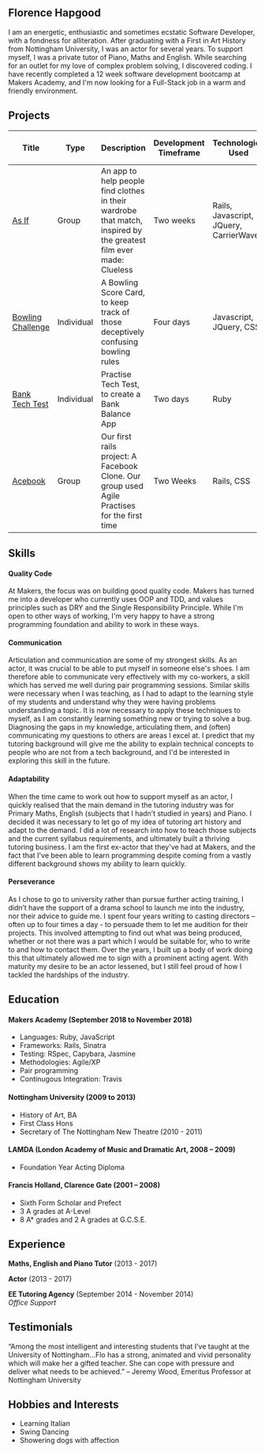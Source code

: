 ## Florence Hapgood

I am an energetic, enthusiastic and sometimes ecstatic Software Developer, with a fondness for alliteration. After graduating with a First in Art History from Nottingham University, I was an actor for several years. To support myself, I was a private tutor of Piano, Maths and English. While searching for an outlet for my love of complex problem solving, I discovered coding. I have recently completed a 12 week software development bootcamp at Makers Academy, and I'm now looking for a Full-Stack job in a warm and friendly environment. 

## Projects

|  Title | Type| Description | Development Timeframe | Technologies Used | Test Suites/CIs/CDs Employed |
| -------| ----| -------- |---------------------|-------------------|------------------------------|
| [As If](https://github.com/FlorenceHapgood/wardrobe-app-1)   | Group |  An app to help people find clothes in their wardrobe that match, inspired by the greatest film ever made: Clueless | Two weeks | Rails, Javascript, JQuery, CarrierWave | Travis, Heroku, RSpec, Capybara| 
|[Bowling Challenge](https://github.com/FlorenceHapgood/bowling-challenge) | Individual | A Bowling Score Card, to keep track of those deceptively confusing bowling rules | Four days | Javascript, JQuery, CSS | Jasmine | 
| [Bank Tech Test](https://github.com/FlorenceHapgood/Bank_tech_test/blob/master/README.md) | Individual | Practise Tech Test, to create a Bank Balance App  | Two days | Ruby | RSpec, Capybara |
| [Acebook](https://github.com/FlorenceHapgood/acebook-rails-the-spartans) | Group | Our first rails project: A Facebook Clone. Our group used Agile Practises for the first time | Two Weeks | Rails, CSS | RSpec, Capybara, Travis, Heroku|



## Skills

#### Quality Code

At Makers, the focus was on building good quality code. Makers has turned me into a developer who currently uses OOP and TDD, and values principles such as DRY and the Single Responsibility Principle. While I'm open to other ways of working, I'm very happy to have a strong programming foundation and ability to work in these ways. 

#### Communication

Articulation and communication are some of my strongest skills. As an actor, it was crucial to be able to put myself in someone else's shoes. I am therefore able to communicate very effectively with my co-workers, a skill which has served me well during pair programming sessions. Similar skills were necessary when I was teaching, as I had to adapt to the learning style of my students and understand why they were having problems understanding a topic. It is now necessary to apply these techniques to myself, as I am constantly learning something new or trying to solve a bug. Diagnosing the gaps in my knowledge, articulating them, and (often) communicating my questions to others are areas I excel at. I predict that my tutoring background will give me the ability to explain technical concepts to people who are not from a tech background, and I'd be interested in exploring this skill in the future.

#### Adaptability

When the time came to work out how to support myself as an actor, I quickly realised that the main demand in the tutoring industry was for Primary Maths, English (subjects that I hadn’t studied in years) and Piano. I decided it was necessary to let go of my idea of tutoring art history and adapt to the demand. I did a lot of research into how to teach those subjects and the current syllabus requirements, and ultimately built a thriving tutoring business. I am the first ex-actor that they've had at Makers, and the fact that I've been able to learn programming despite coming from a vastly different background shows my ability to learn quickly. 

#### Perseverance 

As I chose to go to university rather than pursue further acting training, I didn’t have the support of a drama school to launch me into the industry, nor their advice to guide me. I spent four years writing to casting directors – often up to four times a day - to persuade them to let me audition for their projects. This involved attempting to find out what was being produced, whether or not there was a part which I would be suitable for, who to write to and how to contact them. Over the years, I built up a body of work doing this that ultimately allowed me to sign with a prominent acting agent. With maturity my desire to be an actor lessened, but I still feel proud of how I tackled the hardships of the industry. 

## Education

#### Makers Academy (September 2018 to November 2018)

- Languages: Ruby, JavaScript
- Frameworks: Rails, Sinatra
- Testing: RSpec, Capybara, Jasmine 
- Methodologies: Agile/XP
- Pair programming
- Continugous Integration: Travis 

#### Nottingham University (2009 to 2013)

- History of Art, BA
- First Class Hons
- Secretary of The Nottingham New Theatre (2010 - 2011)

#### LAMDA (London Academy of Music and Dramatic Art, 2008 – 2009)
- Foundation Year Acting Diploma

#### Francis Holland, Clarence Gate (2001 – 2008)

- Sixth Form Scholar and Prefect
-	3 A grades at A-Level
-	8 A* grades and 2 A grades at G.C.S.E.

## Experience

**Maths, English and Piano Tutor** (2013 - 2017) 

**Actor** (2013 - 2017)   

**EE Tutoring Agency** (September 2014 - November 2014)    
*Office Support*  

## Testimonials

“Among the most intelligent and interesting students that I’ve taught at the University of Nottingham…Flo has a strong, animated and vivid personality which will make her a gifted teacher. She can cope with pressure and deliver what needs to be achieved.” – Jeremy Wood, Emeritus Professor at Nottingham University

## Hobbies and Interests

-	Learning Italian 
-	Swing Dancing
-	Showering dogs with affection
